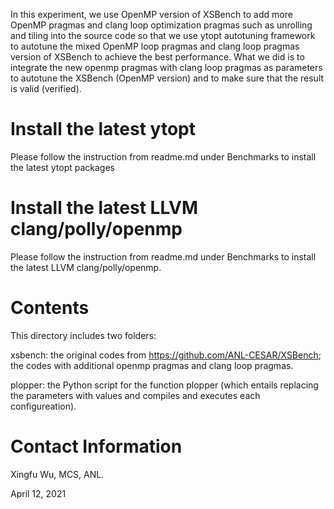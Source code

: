 In this experiment, we use OpenMP version of XSBench to add more OpenMP pragmas and clang loop optimization pragmas such as unrolling and tiling 
into the source code so that we use ytopt autotuning framework to autotune the mixed OpenMP loop pragmas and clang loop pragmas version of XSBench 
to achieve the best performance. What we did is to integrate the new openmp pragmas with clang loop pragmas as parameters to autotune the XSBench (OpenMP version) and to 
make sure that the result is valid (verified). 

# Install the latest ytopt
Please follow the instruction from readme.md under Benchmarks to install the latest ytopt packages

# Install the latest LLVM clang/polly/openmp
Please follow the instruction from readme.md under Benchmarks to install the latest LLVM clang/polly/openmp.

# Contents
This directory includes two folders:

xsbench: the original codes from https://github.com/ANL-CESAR/XSBench; the codes with additional openmp pragmas and clang loop pragmas.

plopper: the Python script for the function plopper (which entails replacing the parameters with values and compiles and executes each configureation).

# Contact Information
Xingfu Wu, MCS, ANL.

April 12, 2021
